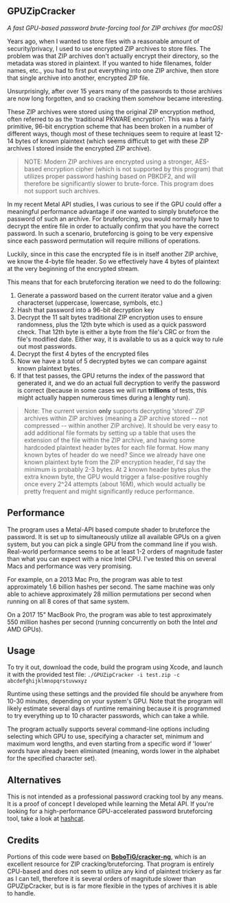 ##  GPUZipCracker
*A fast GPU-based password brute-forcing tool for ZIP archives (for macOS)*

Years ago, when I wanted to store files with a reasonable amount of security/privacy, I used to use encrypted ZIP archives to store files. The problem was that ZIP archives don't actually encrypt their directory, so the metadata was stored in plaintext. If you wanted to hide filenames, folder names, etc., you had to first put everything into one ZIP archive, then store that single archive into another, encrypted ZIP file.

Unsurprisingly, after over 15 years many of the passwords to those archives are now long forgotten, and so cracking them somehow became interesting.

These ZIP archives were stored using the original ZIP encryption method, often referred to as the 'traditional PKWARE encryption'. This was a fairly primitive, 96-bit encryption scheme that has been broken in a number of different ways, though most of these techniques seem to require at least 12-14 bytes of known plaintext (which seems difficult to get with these ZIP archives I stored inside the encrypted ZIP archive).

>NOTE: Modern ZIP archives are encrypted using a stronger, AES-based encryption cipher (which is not supported by this program) that utilizes proper password hashing based on PBKDF2, and will therefore be significantly slower to brute-force. This program does not support such archives.

In my recent Metal API studies, I was curious to see if the GPU could offer a meaningful performance advantage if one wanted to simply bruteforce the password of such an archive. For bruteforcing, you would normally have to decrypt the entire file in order to actually confirm that you have the correct password. In such a scenario, bruteforcing is going to be very expensive since each password permutation will require millions of operations.

Luckily, since in this case the encrypted file is in itself another ZIP archive, we know the 4-byte file header. So we effectively have 4 bytes of plaintext at the very beginning of the encrypted stream.

This means that for each bruteforcing iteration we need to do the following:
1. Generate a password based on the current iterator value and a given characterset (uppercase, lowercase, symbols, etc.)
2. Hash that password into a 96-bit decryption key
3. Decrypt the 11 salt bytes traditional ZIP encryption uses to ensure randomness, plus the 12th byte which is used as a quick password check. That 12th byte is either a byte from the file's CRC or from the file's modified date. Either way, it is available to us as a quick way to rule out most passwords.
4. Decrypt the first 4 bytes of the encrypted files
5. Now we have a total of 5 decrypted bytes we can compare against known plaintext bytes.
6. If that test passes, the GPU returns the index of the password that generated it, and we do an actual full decryption to verify the password is correct (because in some cases we will run **trillions** of tests, this might actually happen numerous times during a lenghty run).

> Note: The current version **only** supports decrypting 'stored' ZIP archives within ZIP archives (meaning a ZIP archive stored -- not compressed -- within another ZIP archive). It should be very easy to add additional file formats by setting up a table that uses the extension of the file within the ZIP archive, and having some hardcoded plaintext header bytes for each file format. How many known bytes of header do we need? Since we already have one known plaintext byte from the ZIP encryption header, I'd say the minimum is probably 2-3 bytes.
> At 2 known header bytes plus the extra known byte, the GPU would trigger a false-positive roughly once every 2^24 attempts (about 16M), which would actually be pretty frequent and might significantly reduce performance.

## Performance

The program uses a Metal-API based compute shader to bruteforce the password. It is set up to simultaneously utilize all available GPUs on a given system, but you can pick a single GPU from the command line if you wish.
Real-world performance seems to be at least 1-2 orders of magnitude faster than what you can expect with a nice Intel CPU. I've tested this on several Macs and performance was very promising.

For example, on a 2013 Mac Pro, the program was able to test approximately 1.6 billion hashes per second. The same machine was only able to achieve approximately 28 million permutations per second when running on all 8 cores of that same system.

On a 2017 15" MacBook Pro, the program was able to test approximately 550 million hashes per second (running concurrently on both the Intel *and* AMD GPUs).

## Usage
To try it out, download the code, build the program using Xcode, and launch it with the provided test file:
`./GPUZipCracker -i test.zip -c abcdefghijklmnopqrstuvwxyz`

Runtime using these settings and the provided file should be anywhere from 10-30 minutes, depending on your system's GPU. Note that the program will likely estimate several days of runtime remaining because it is programmed to try everything up to 10 character passwords, which can take a while.

The program actually supports several command-line options including selecting which GPU to use, specifying a character set, minimum and maximum word lengths, and even starting from a specific word if 'lower' words have already been eliminated (meaning, words lower in the alphabet for the specified character set).

## Alternatives
This is not intended as a professional password cracking tool by any means. It is a proof of concept I developed while learning the Metal API. If you're looking for a high-performance GPU-accelerated password bruteforcing tool, take a look at [hashcat](https://github.com/hashcat/hashcat).

## Credits
Portions of this code were based on [**BoboTiG/cracker-ng**](https://github.com/BoboTiG/cracker-ng), which is an excellent resource for ZIP cracking/bruteforcing. That program is entirely CPU-based and does not seem to utilize any kind of plaintext trickery as far as I can tell, therefore it is several orders of magnitude slower than GPUZipCracker, but is is far more flexible in the types of archives it is able to handle.
